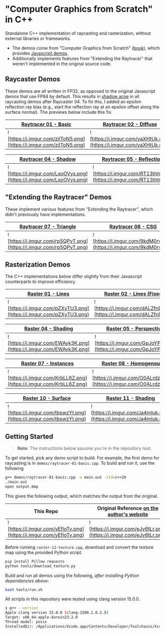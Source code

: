 # "Computer Graphics from Scratch" in C++
Standalone C++ implementation of raycasting and rasterization, without external
libraries or frameworks.
- The demos come from "Computer Graphics from Scratch" ([book](https://gabrielgambetta.com/computer-graphics-from-scratch/)), which provides [Javascript demos](https://github.com/ggambetta/computer-graphics-from-scratch).
- Additionally implements features from "Extending the Raytracer" that weren't implemented in the original source code.

## Raycaster Demos

These demos are all written in FP32, as opposed to the original Javascript demos that use FP64 by default. This results in [shadow acne](https://imgur.com/a/ycB69zX) in all raycasting demos after Raycaster 04. To fix this, I added an epsilon reflection ray bias (e.g., start the reflection ray at an epsilon offset along the surface normal). The previews below include this fix.

| [Raytracer 01 - Basic](https://github.com/alvinwan/computer-graphics-from-scratch-cpp/blob/main/raytracer-01-basic.cpp) | [Raytracer 02 - Diffuse](https://github.com/alvinwan/computer-graphics-from-scratch-cpp/blob/main/raytracer-02-diffuse.cpp) | [Raytracer 03 - Specular](https://github.com/alvinwan/computer-graphics-from-scratch-cpp/blob/main/raytracer-03-specular.cpp) |
|---|---|---|
| ![https://i.imgur.com/ziIToN5.png](https://i.imgur.com/ziIToN5.png) | ![https://i.imgur.com/yaXHtUk.png](https://i.imgur.com/yaXHtUk.png) | ![https://i.imgur.com/bMobaeB.png](https://i.imgur.com/bMobaeB.png) |

| [Raytracer 04 - Shadow](https://github.com/alvinwan/computer-graphics-from-scratch-cpp/blob/main/raytracer-04-shadow.cpp) | [Raytracer 05 - Reflection](https://github.com/alvinwan/computer-graphics-from-scratch-cpp/blob/main/raytracer-05-reflection.cpp) | [Raytracer 06 - Camera](https://github.com/alvinwan/computer-graphics-from-scratch-cpp/blob/main/raytracer-06-camera.cpp) |
|---|---|---|
| ![https://i.imgur.com/LxoOVys.png](https://i.imgur.com/LxoOVys.png) | ![https://i.imgur.com/RT13thh.png](https://i.imgur.com/RT13thh.png) | ![https://i.imgur.com/B5Tm1CX.png](https://i.imgur.com/B5Tm1CX.png) |

## "Extending the Raytracer" Demos

These implement various features from "Extending the Raytracer", which didn't previously have implementations.

| [Raytracer 07 - Triangle](https://github.com/alvinwan/computer-graphics-from-scratch-cpp/blob/main/raytracer-07-triangles.cpp) | [Raytracer 08 - CSG](https://github.com/alvinwan/computer-graphics-from-scratch-cpp/blob/main/raytracer-08-csg.cpp) | [Raytracer 09 - Optimization](https://github.com/alvinwan/computer-graphics-from-scratch-cpp/blob/main/raytracer-09-optimization.cpp) |
|---|---|---|
| ![https://i.imgur.com/rp5QPvT.png](https://i.imgur.com/rp5QPvT.png) | ![https://i.imgur.com/9kdM0rv.png](https://i.imgur.com/9kdM0rv.png) | ![https://i.imgur.com/wts7Tjg.png](https://i.imgur.com/wts7Tjg.png) |

## Rasterization Demos

The C++ implementations below differ slightly from their Javascript counterparts to improve efficiency.

| [Raster 01 - Lines](https://github.com/alvinwan/computer-graphics-from-scratch-cpp/blob/main/raster-01-lines.cpp) | [Raster 02 - Lines (Fixed)](https://github.com/alvinwan/computer-graphics-from-scratch-cpp/blob/main/raster-02-lines.cpp) | [Raster 03 - Triangle](https://github.com/alvinwan/computer-graphics-from-scratch-cpp/blob/main/raster-03-triangle.cpp) |
|---|---|---|
| ![https://i.imgur.com/pZXyTU3.png](https://i.imgur.com/pZXyTU3.png) | ![https://i.imgur.com/dALZfnD.png](https://i.imgur.com/dALZfnD.png) | ![https://i.imgur.com/7WuJ6WR.png](https://i.imgur.com/7WuJ6WR.png) |

| [Raster 04 - Shading](https://github.com/alvinwan/computer-graphics-from-scratch-cpp/blob/main/raster-04-shading.cpp) | [Raster 05 - Perspective](https://github.com/alvinwan/computer-graphics-from-scratch-cpp/blob/main/raster-05-perspective.cpp) | [Raster 06 - Cube](https://github.com/alvinwan/computer-graphics-from-scratch-cpp/blob/main/raster-06-cube.cpp) |
|---|---|---|
| ![https://i.imgur.com/EWAyk3K.png](https://i.imgur.com/EWAyk3K.png) | ![https://i.imgur.com/GpJoYPp.png](https://i.imgur.com/GpJoYPp.png) | ![https://i.imgur.com/tfZXeZV.png](https://i.imgur.com/tfZXeZV.png) |

| [Raster 07 - Instances](https://github.com/alvinwan/computer-graphics-from-scratch-cpp/blob/main/raster-07-instances.cpp) | [Raster 08 - Homogenous](https://github.com/alvinwan/computer-graphics-from-scratch-cpp/blob/main/raster-08-homogenous.cpp) | [Raster 09 - Clipping](https://github.com/alvinwan/computer-graphics-from-scratch-cpp/blob/main/raster-09-clipping.cpp) |
|---|---|---|
| ![https://i.imgur.com/KrbLL6Z.png](https://i.imgur.com/KrbLL6Z.png) | ![https://i.imgur.com/O0ALrdz.png](https://i.imgur.com/O0ALrdz.png) | ![https://i.imgur.com/qMdhkBA.png](https://i.imgur.com/qMdhkBA.png) |

| [Raster 10 - Surface](https://github.com/alvinwan/computer-graphics-from-scratch-cpp/blob/main/raster-10-surface.cpp) | [Raster 11 - Shading](https://github.com/alvinwan/computer-graphics-from-scratch-cpp/blob/main/raster-11-shading.cpp) | [Raster 12 - Texture](https://github.com/alvinwan/computer-graphics-from-scratch-cpp/blob/main/raster-12-texture.cpp) |
|---|---|---|
| ![https://i.imgur.com/tbswzYt.png](https://i.imgur.com/tbswzYt.png) | ![https://i.imgur.com/Ja4mIuk.png](https://i.imgur.com/Ja4mIuk.png) | ![https://i.imgur.com/G1vMZcN.png](https://i.imgur.com/G1vMZcN.png) |

## Getting Started

> **Note**: The instructions below assume you're in the repository root.

To get started, pick any demo script to build. For example, the first demo for
raycasting is in `demos/raytracer-01-basic.cpp`. To build and run it, use the following

```bash
g++ demos/raytracer-01-basic.cpp -o main.out -std=c++20
./main.out
open output.bmp
```

This gives the following output, which matches the output from the original.

| This Repo | Original Reference [on the author's website](https://gabrielgambetta.com/computer-graphics-from-scratch/demos/raytracer-01.html) |
|---|---|
| ![https://i.imgur.com/yEfIoTv.png](https://i.imgur.com/yEfIoTv.png) | ![https://i.imgur.com/eJv6tLr.png](https://i.imgur.com/eJv6tLr.png) |

Before running `raster-12-texture.cpp`, download and convert the texture map
using the provided Python script.

```bash
pip install Pillow requests
python tools/download_texture.py
```

Build and run all demos using the following, *after installing Python dependencies above*:

```bash
bash tools/run.sh
```

All scripts in this repository were tested using clang version 15.0.0.

```bash
❯ g++ --version
Apple clang version 15.0.0 (clang-1500.1.0.2.5)
Target: x86_64-apple-darwin23.2.0
Thread model: posix
InstalledDir: /Applications/Xcode.app/Contents/Developer/Toolchains/XcodeDefault.xctoolchain/usr/bin
```

<!--
# Develop

The GCC profiler is known to produce empty outputs on a Mac. To run Apple's
profiler, open the `Instruments` app first and use its CLI.

```bash
# open Instruments.app in spotlight
g++ raytracer-01-basic.cpp -o main.out -std=c++20 -Ofast
xctrace record --output 'recording.trace' --template "Time Profiler" --target-stdout - --launch -- ./main.out
```
-->
